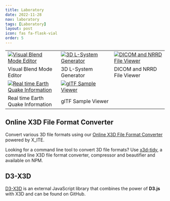 ```yaml
---
title: Laboratory
date: 2022-11-28
nav: laboratory
tags: [Laboratory]
layout: post
icon: fas fa-flask-vial
order: 5
---
```

<style>
table.examples td {
  width: 33.33333%;
}
</style>

<table class="examples">
  <tr>
    <td>
      <a href="x3d-visual-blend-mode-editor/"><img src="/assets/img/laboratory/blend-mode.png" alt="Visual Blend Mode Editor"/></a>
    </td>
    <td>
      <a href="3d-l-system-generator/"><img src="/assets/img/laboratory/l-system.png" alt="3D L-System Generator"/></a>
    </td>
    <td>
      <a href="online-dicom-and-nrrd-file-viewer/"><img src="/assets/img/laboratory/dicom-nrrd.png" alt="DICOM and NRRD File Viewer"/></a>
    </td>
  </tr>
  <tr>
    <td>Visual Blend Mode Editor</td>
    <td>3D L-System Generator</td>
    <td>DICOM and NRRD File Viewer</td>
  </tr>
  <tr>
    <td>
      <a href="real-time-earth-quake-information/"><img src="/assets/img/laboratory/earthquake.png" alt="Real time Earth Quake Information"/></a>
    </td>
    <td>
      <a href="gltf-sample-viewer/"><img src="/assets/img/laboratory/gltf.png" alt="glTF Sample Viewer"/></a>
    </td>
  </tr>
  <tr>
    <td>Real time Earth Quake Information</td>
    <td>glTF Sample Viewer</td>
  </tr>
</table>

## Online X3D File Format Converter

Convert various 3D file formats using our [Online X3D File Format Converter](x3d-file-converter/) powered by X_ITE.

Looking for a command line tool to convert 3D file formats? Use [x3d-tidy](https://www.npmjs.com/package/x3d-tidy), a command line X3D file format converter, compressor and beautifier and available on NPM.

## D3-X3D

[D3-X3D](https://github.com/jamesleesaunders/d3-x3d#d3-x3d) is an external JavaScript library that combines the power of **D3.js** with X3D and can be found on GitHub.
